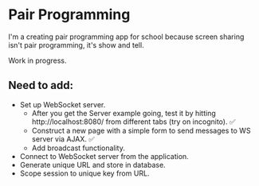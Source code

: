 # Pair Programming #

I'm a creating pair programming app for school because screen sharing isn't pair programming, it's show and tell.

Work in progress.

## Need to add: ##
- Set up WebSocket server.
  - After you get the Server example going, test it by hitting http://localhost:8080/ from different tabs (try on incognito). ✅
  - Construct a new page with a simple form to send messages to WS server via AJAX. ✅
  - Add broadcast functionality.
- Connect to WebSocket server from the application.
- Generate unique URL and store in database.
- Scope session to unique key from URL.
